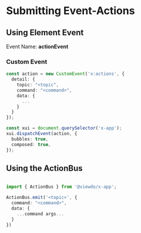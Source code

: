 # Submitting Event-Actions

## Using Element Event

Event Name: **actionEvent**

### Custom Event

```typescript
const action = new CustomEvent('x:actions', {
  detail: {
    topic: "<topic",
    command: "<command>",
    data: {
      ...
    }
  }
});

const xui = document.querySelector('x-app');
xui.dispatchEvent(action, {
  bubbles: true,
  composed: true,
});

```

## Using the ActionBus

```typescript

import { ActionBus } from '@viewdo/x-app';

ActionBus.emit('<topic>', {
  command: "<command>",
  data: {
    ...command args...
  }
})

```
